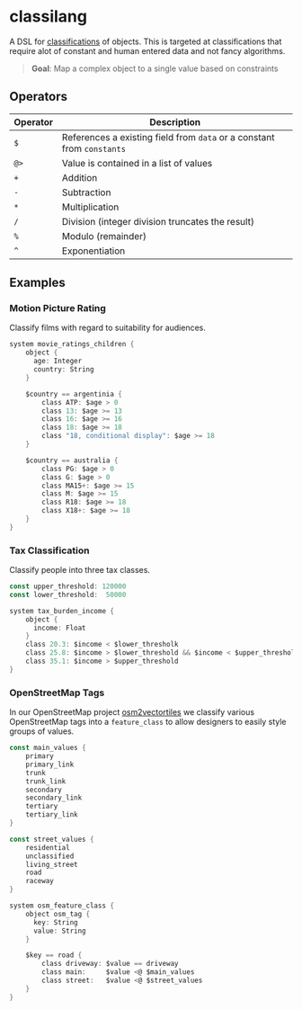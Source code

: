 # classilang
A DSL for [classifications](https://en.wikipedia.org/wiki/Classification) of objects.
This is targeted at classifications that require alot of constant and human entered data and not
fancy algorithms.

> **Goal**: Map a complex object to a single value based on constraints

## Operators

Operator | Description
---------|------------------------------------------------------------------------
`$`      | References a existing field from `data` or a constant from `constants`
`@>`     | Value is contained in a list of values
`+`      | Addition
`-`	     | Subtraction
`*`	     | Multiplication
`/`	     | Division (integer division truncates the result)
`%`	     | Modulo (remainder)
`^`	     | Exponentiation

## Examples

### Motion Picture Rating

Classify films with regard to suitability for audiences.

```go
system movie_ratings_children {
    object {
      age: Integer
      country: String
    }

    $country == argentinia {
        class ATP: $age > 0
        class 13: $age >= 13
        class 16: $age >= 16
        class 18: $age >= 18
        class "18, conditional display": $age >= 18
    }

    $country == australia {
        class PG: $age > 0
        class G: $age > 0
        class MA15+: $age >= 15
        class M: $age >= 15
        class R18: $age >= 18
        class X18+: $age >= 18
    }
}
```

### Tax Classification

Classify people into three tax classes.

```go
const upper_threshold: 120000
const lower_threshold:  50000

system tax_burden_income {
    object {
      income: Float
    }
    class 20.3: $income < $lower_thresholk
    class 25.8: $income > $lower_threshold && $income < $upper_threshold
    class 35.1: $income > $upper_threshold
}
```


### OpenStreetMap Tags

In our OpenStreetMap project [osm2vectortiles](github.com/osm2vectortiles/osm2vectortiles)
we classify various OpenStreetMap tags into a `feature_class` to allow designers to easily
style groups of values.

```go
const main_values {
    primary
    primary_link
    trunk
    trunk_link
    secondary
    secondary_link
    tertiary
    tertiary_link
}

const street_values {
    residential
    unclassified
    living_street
    road
    raceway
}

system osm_feature_class {
    object osm_tag {
      key: String
      value: String
    }

    $key == road {
        class driveway: $value == driveway
        class main:     $value <@ $main_values
        class street:   $value <@ $street_values
    }
}
```

